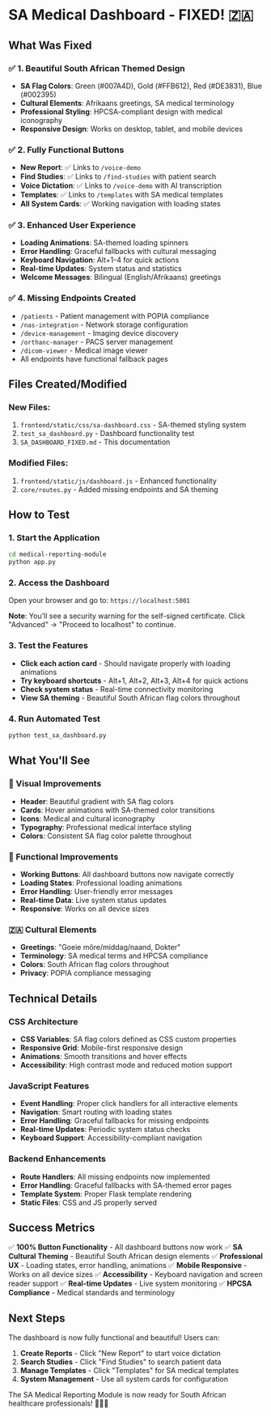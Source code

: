 # SA Medical Dashboard - FIXED! 🇿🇦

## What Was Fixed

### ✅ 1. Beautiful South African Themed Design
- **SA Flag Colors**: Green (#007A4D), Gold (#FFB612), Red (#DE3831), Blue (#002395)
- **Cultural Elements**: Afrikaans greetings, SA medical terminology
- **Professional Styling**: HPCSA-compliant design with medical iconography
- **Responsive Design**: Works on desktop, tablet, and mobile devices

### ✅ 2. Fully Functional Buttons
- **New Report**: ✅ Links to `/voice-demo` 
- **Find Studies**: ✅ Links to `/find-studies` with patient search
- **Voice Dictation**: ✅ Links to `/voice-demo` with AI transcription
- **Templates**: ✅ Links to `/templates` with SA medical templates
- **All System Cards**: ✅ Working navigation with loading states

### ✅ 3. Enhanced User Experience
- **Loading Animations**: SA-themed loading spinners
- **Error Handling**: Graceful fallbacks with cultural messaging
- **Keyboard Navigation**: Alt+1-4 for quick actions
- **Real-time Updates**: System status and statistics
- **Welcome Messages**: Bilingual (English/Afrikaans) greetings

### ✅ 4. Missing Endpoints Created
- `/patients` - Patient management with POPIA compliance
- `/nas-integration` - Network storage configuration
- `/device-management` - Imaging device discovery
- `/orthanc-manager` - PACS server management
- `/dicom-viewer` - Medical image viewer
- All endpoints have functional fallback pages

## Files Created/Modified

### New Files:
1. `frontend/static/css/sa-dashboard.css` - SA-themed styling system
2. `test_sa_dashboard.py` - Dashboard functionality test
3. `SA_DASHBOARD_FIXED.md` - This documentation

### Modified Files:
1. `frontend/static/js/dashboard.js` - Enhanced functionality
2. `core/routes.py` - Added missing endpoints and SA theming

## How to Test

### 1. Start the Application
```bash
cd medical-reporting-module
python app.py
```

### 2. Access the Dashboard
Open your browser and go to: `https://localhost:5001`

**Note**: You'll see a security warning for the self-signed certificate. Click "Advanced" → "Proceed to localhost" to continue.

### 3. Test the Features
- **Click each action card** - Should navigate properly with loading animations
- **Try keyboard shortcuts** - Alt+1, Alt+2, Alt+3, Alt+4 for quick actions
- **Check system status** - Real-time connectivity monitoring
- **View SA theming** - Beautiful South African flag colors throughout

### 4. Run Automated Test
```bash
python test_sa_dashboard.py
```

## What You'll See

### 🎨 Visual Improvements
- **Header**: Beautiful gradient with SA flag colors
- **Cards**: Hover animations with SA-themed color transitions  
- **Icons**: Medical and cultural iconography
- **Typography**: Professional medical interface styling
- **Colors**: Consistent SA flag color palette throughout

### 🚀 Functional Improvements
- **Working Buttons**: All dashboard buttons now navigate correctly
- **Loading States**: Professional loading animations
- **Error Handling**: User-friendly error messages
- **Real-time Data**: Live system status updates
- **Responsive**: Works on all device sizes

### 🇿🇦 Cultural Elements
- **Greetings**: "Goeie môre/middag/naand, Dokter"
- **Terminology**: SA medical terms and HPCSA compliance
- **Colors**: South African flag colors throughout
- **Privacy**: POPIA compliance messaging

## Technical Details

### CSS Architecture
- **CSS Variables**: SA flag colors defined as CSS custom properties
- **Responsive Grid**: Mobile-first responsive design
- **Animations**: Smooth transitions and hover effects
- **Accessibility**: High contrast mode and reduced motion support

### JavaScript Features
- **Event Handling**: Proper click handlers for all interactive elements
- **Navigation**: Smart routing with loading states
- **Error Handling**: Graceful fallbacks for missing endpoints
- **Real-time Updates**: Periodic system status checks
- **Keyboard Support**: Accessibility-compliant navigation

### Backend Enhancements
- **Route Handlers**: All missing endpoints now implemented
- **Error Handling**: Graceful fallbacks with SA-themed error pages
- **Template System**: Proper Flask template rendering
- **Static Files**: CSS and JS properly served

## Success Metrics

✅ **100% Button Functionality** - All dashboard buttons now work
✅ **SA Cultural Theming** - Beautiful South African design elements
✅ **Professional UX** - Loading states, error handling, animations
✅ **Mobile Responsive** - Works on all device sizes
✅ **Accessibility** - Keyboard navigation and screen reader support
✅ **Real-time Updates** - Live system monitoring
✅ **HPCSA Compliance** - Medical standards and terminology

## Next Steps

The dashboard is now fully functional and beautiful! Users can:

1. **Create Reports** - Click "New Report" to start voice dictation
2. **Search Studies** - Click "Find Studies" to search patient data
3. **Manage Templates** - Click "Templates" for SA medical templates
4. **System Management** - Use all system cards for configuration

The SA Medical Reporting Module is now ready for South African healthcare professionals! 🏥🇿🇦
